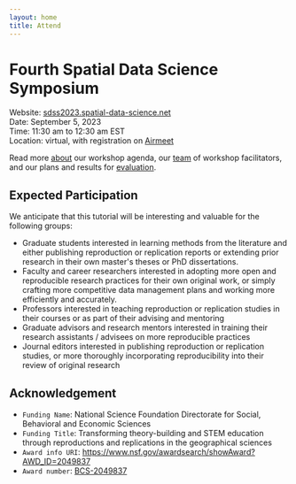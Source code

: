 ```yaml
---
layout: home
title: Attend
---
```


# Fourth Spatial Data Science Symposium

Website:  [sdss2023.spatial-data-science.net](http://sdss2023.spatial-data-science.net/)  
Date: September 5, 2023  
Time: 11:30 am to 12:30 am EST  
Location: virtual, with registration on [Airmeet](https://www.airmeet.com/e/5b9bebf0-f574-11ed-ba17-6b737e1a0f4c)  

Read more [about](about.md) our workshop agenda, our [team](team.md) of workshop facilitators, and our plans and results for [evaluation](evaluation.md).

## Expected Participation

We anticipate that this tutorial will be interesting and valuable for the following groups:

- Graduate students interested in learning methods from the literature and either publishing reproduction or replication reports or extending prior research in their own master's theses or PhD dissertations.
- Faculty and career researchers interested in adopting more open and reproducible research practices for their own original work, or simply crafting more competitive data management plans and working more efficiently and accurately.
- Professors interested in teaching reproduction or replication studies in their courses or as part of their advising and mentoring
- Graduate advisors and research mentors interested in training their research assistants / advisees on more reproducible practices
- Journal editors interested in publishing reproduction or replication studies, or more thoroughly incorporating reproducibility into their review of original research

## Acknowledgement

- `Funding Name`: National Science Foundation Directorate for Social, Behavioral and Economic Sciences
- `Funding Title`: Transforming theory-building and STEM education through reproductions and replications in the geographical sciences
- `Award info URI`: https://www.nsf.gov/awardsearch/showAward?AWD_ID=2049837
- `Award number`: [BCS-2049837](https://www.nsf.gov/awardsearch/showAward?AWD_ID=2049837)
